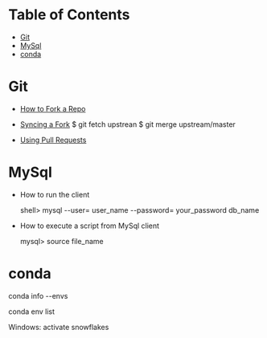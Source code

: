 # Table of Contents

* [Git](#git)
* [MySql](#MySql)
* [conda](#conda)

# <a name="git"></a>Git

* [How to Fork a Repo](https://help.github.com/articles/fork-a-repo/)
* [Syncing a Fork](https://help.github.com/articles/syncing-a-fork/)
    $ git fetch upstrean
    $ git merge upstream/master 
   
* [Using Pull Requests](https://help.github.com/articles/using-pull-requests/)


# <a name='MySql'></a> MySql

* How to run the client

    shell> mysql --user= user_name --password= your_password db_name

* How to execute a script from MySql client

    mysql> source file_name

# <a name='conda'></a> conda

conda info --envs

conda env list

Windows: activate snowflakes





